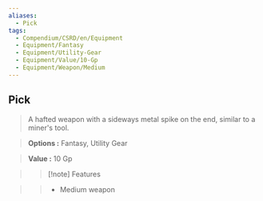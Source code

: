 ```yaml
---
aliases:
  - Pick
tags:
  - Compendium/CSRD/en/Equipment
  - Equipment/Fantasy
  - Equipment/Utility-Gear
  - Equipment/Value/10-Gp
  - Equipment/Weapon/Medium
---
```

  
    
## Pick    
    
>A hafted weapon with a sideways metal spike on the end, similar to a miner's tool.    
> **Options :** Fantasy, Utility Gear    
> **Value :** 10 Gp    
>>[!note] Features    
>> - Medium weapon